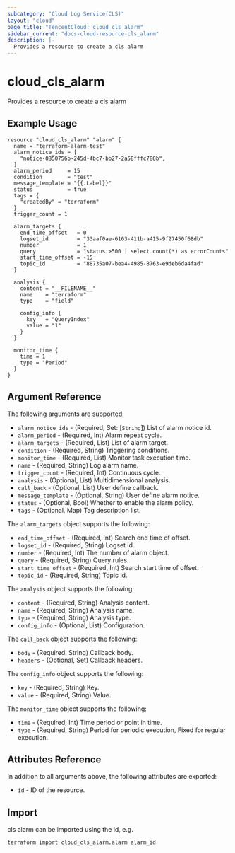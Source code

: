 ```yaml
---
subcategory: "Cloud Log Service(CLS)"
layout: "cloud"
page_title: "TencentCloud: cloud_cls_alarm"
sidebar_current: "docs-cloud-resource-cls_alarm"
description: |-
  Provides a resource to create a cls alarm
---
```


# cloud_cls_alarm

Provides a resource to create a cls alarm

## Example Usage

```hcl
resource "cloud_cls_alarm" "alarm" {
  name = "terraform-alarm-test"
  alarm_notice_ids = [
    "notice-0850756b-245d-4bc7-bb27-2a58fffc780b",
  ]
  alarm_period     = 15
  condition        = "test"
  message_template = "{{.Label}}"
  status           = true
  tags = {
    "createdBy" = "terraform"
  }
  trigger_count = 1

  alarm_targets {
    end_time_offset   = 0
    logset_id         = "33aaf0ae-6163-411b-a415-9f27450f68db"
    number            = 1
    query             = "status:>500 | select count(*) as errorCounts"
    start_time_offset = -15
    topic_id          = "88735a07-bea4-4985-8763-e9deb6da4fad"
  }

  analysis {
    content = "__FILENAME__"
    name    = "terraform"
    type    = "field"

    config_info {
      key   = "QueryIndex"
      value = "1"
    }
  }

  monitor_time {
    time = 1
    type = "Period"
  }
}
```

## Argument Reference

The following arguments are supported:

* `alarm_notice_ids` - (Required, Set: [`String`]) List of alarm notice id.
* `alarm_period` - (Required, Int) Alarm repeat cycle.
* `alarm_targets` - (Required, List) List of alarm target.
* `condition` - (Required, String) Triggering conditions.
* `monitor_time` - (Required, List) Monitor task execution time.
* `name` - (Required, String) Log alarm name.
* `trigger_count` - (Required, Int) Continuous cycle.
* `analysis` - (Optional, List) Multidimensional analysis.
* `call_back` - (Optional, List) User define callback.
* `message_template` - (Optional, String) User define alarm notice.
* `status` - (Optional, Bool) Whether to enable the alarm policy.
* `tags` - (Optional, Map) Tag description list.

The `alarm_targets` object supports the following:

* `end_time_offset` - (Required, Int) Search end time of offset.
* `logset_id` - (Required, String) Logset id.
* `number` - (Required, Int) The number of alarm object.
* `query` - (Required, String) Query rules.
* `start_time_offset` - (Required, Int) Search start time of offset.
* `topic_id` - (Required, String) Topic id.

The `analysis` object supports the following:

* `content` - (Required, String) Analysis content.
* `name` - (Required, String) Analysis name.
* `type` - (Required, String) Analysis type.
* `config_info` - (Optional, List) Configuration.

The `call_back` object supports the following:

* `body` - (Required, String) Callback body.
* `headers` - (Optional, Set) Callback headers.

The `config_info` object supports the following:

* `key` - (Required, String) Key.
* `value` - (Required, String) Value.

The `monitor_time` object supports the following:

* `time` - (Required, Int) Time period or point in time.
* `type` - (Required, String) Period for periodic execution, Fixed for regular execution.

## Attributes Reference

In addition to all arguments above, the following attributes are exported:

* `id` - ID of the resource.



## Import

cls alarm can be imported using the id, e.g.

```
terraform import cloud_cls_alarm.alarm alarm_id
```

